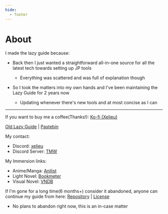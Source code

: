 ```yaml
---
hide:
  - footer
---
```

# About

I made the lazy guide because:

- Back then I just wanted a straightforward all-in-one source for all the latest tech towards setting up JP tools
    - Everything was scattered and was full of explanation though

- So I took the matters into my own hands and I've been maintaining the Lazy Guide for 2 years now
    - Updating whenever there's new tools and at most concise as I can

---

If you want to buy me a coffee(Thanks!): [Ko-fi (Xelieu)](https://ko-fi.com/xelieu)

[Old Lazy Guide](https://rentry.co/lazyXel/) | [Pastebin](https://pastebin.com/u/Xelieu)

My contact:

- Discord: [xelieu](https://www.discordapp.com/users/719459399168426054)
- Discord Server: [TMW](https://learnjapanese.moe/join/)

My Immersion links:

- Anime/Manga: [Anilist](https://anilist.co/user/Xelieu/)
- Light Novel: [Bookmeter](https://bookmeter.com/users/1277906)
- Visual Novel: [VNDB](https://vndb.org/u192242)

If I'm gone for a long time(6 months+) consider it abandoned, anyone can continue my guide from here: [Repository](https://github.com/Xelieu/xelieu.github.io) | [License](https://github.com/Xelieu/xelieu.github.io/blob/main/LICENSE)

- No plans to abandon right now, this is an in-case matter